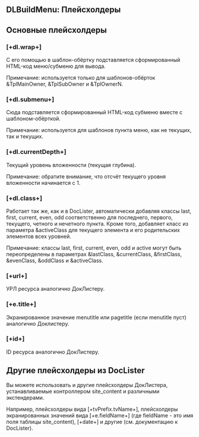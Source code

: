 
<meta http-equiv="Content-Type" content="text/html; charset=utf-8">
<h2>DLBuildMenu: Плейсхолдеры</h2>

<h2 class="page-header">Основные плейсхолдеры</h2>
<h3 class="sub-header text-bold">[+dl.wrap+]</h3>
<p>С его помощью в шаблон-обёртку подставляется сформированный HTML-код меню/субменю для вывода.</p>
<p>Примечание: используется только для шаблонов-обёрток &amp;TplMainOwner, &amp;TplSubOwner и &amp;TplOwnerN.</p>
<h3 class="sub-header text-bold">[+dl.submenu+]</h3>
<p>Сюда подставляется сформированный HTML-код субменю вместе с шаблоном-обёрткой.</p>
<p>Примечание: используется для шаблонов пункта меню, как не текущих, так и текущих.</p>
<h3 class="sub-header text-bold">[+dl.currentDepth+]</h3>
<p>Текущий уровень вложенности (текущая глубина).</p>
<p>Примечание: обратите внимание, что отсчёт текущего уровня вложенности начинается с 1.</p>
<h3 class="sub-header text-bold">[+dl.class+]</h3>
<p>Работает так же, как и в DocLister, автоматически добавляя классы last, first, current, even, odd соответственно для последнего, первого, текущего, четного и нечетного пункта. Кроме того, добавляет класс из параметра &amp;activeClass для текущего элемента и его родительских элементов всех уровней.</p>
<p>Примечание: классы last, first, current, even, odd и active могут быть переопределены в параметрах &amp;lastClass, &amp;currentClass, &amp;firstClass, &amp;evenClass, &amp;oddClass и &amp;activeClass.</p>
<h3 class="sub-header text-bold">[+url+]</h3>
<p>УРЛ ресурса аналогично ДокЛистеру.</p>
<h3 class="sub-header text-bold">[+e.title+]</h3>
<p>Экранированное значение menutitle или pagetitle (если menutitle пуст) аналогично Доклистеру.</p>
<h3 class="sub-header text-bold">[+id+]</h3>
<p>ID ресурса аналогично ДокЛистеру.</p>
<h2 class="page-header">Другие плейсхолдеры из DocLister</h2>
<p>Вы можете использовать и другие плейсхолдеры ДокЛистера, устанавливаемые контроллером site_content и различными экстендерами.</p>
<p>Например, плейсхолдеры вида [+tvPrefix.tvName+], плейсхолдеры экранированных значений вида [+e.fieldName+] (где fieldName - это имя поля таблицы site_content), [+date+] и другие (см. документацию к DocLister).</p>